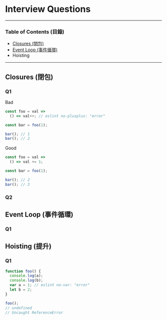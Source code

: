 # Interview Questions

***

### Table of Contents (目錄)

* [Closures (閉包)](#closures-閉包)
* [Event Loop (事件循環)](#event-loop-事件循環)
* Hoisting

***

## Closures (閉包)

### Q1

Bad

```js
const foo = val =>
  () => val++; // eslint no-plusplus: "error"

const bar = foo(1);

bar(); // 1
bar(); // 2
```

Good

```js
const foo = val =>
  () => val += 1;

const bar = foo(1);

bar(); // 2
bar(); // 3
```

### Q2

## Event Loop (事件循環)

### Q1

## Hoisting (提升)

### Q1

```js
function foo() {
  console.log(a);
  console.log(b);
  var a = 1; // eslint no-var: "error"
  let b = 2;
}

foo();
// undefined
// Uncaught ReferenceError
```
